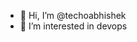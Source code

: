 - 👋 Hi, I’m @techoabhishek
- 👀 I’m interested in devops


<!---
techoabhishek/techoabhishek is a ✨ special ✨ repository because its `README.md` (this file) appears on your GitHub profile.
You can click the Preview link to take a look at your changes.
--->
